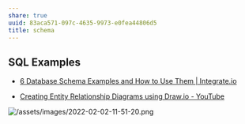 ```yaml
---
share: true
uuid: 83aca571-097c-4635-9973-e0fea44806d5
title: schema
---
```

## SQL Examples

* [6 Database Schema Examples and How to Use Them | Integrate.io](https://www.integrate.io/blog/database-schema-examples/)

* [Creating Entity Relationship Diagrams using Draw.io - YouTube](https://www.youtube.com/watch?v=lAtCySGDD48)

![/assets/images/2022-02-02-11-51-20.png](..//assets/images/2022-02-02-11-51-20.png)